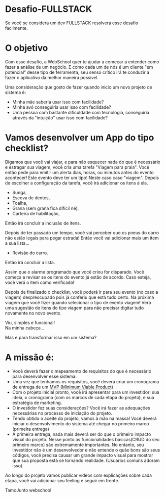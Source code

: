 # Desafio-FULLSTACK
Se você se considera um dev FULLSTACK resolverá esse desafio facilmente.

# O objetivo

Com esse desafio, a WebSchool quer te ajudar a começar a entender como fazer a análise de um negócio. E como cada um de nós é um cliente "em potencial" desse tipo de ferramenta, seu senso crítico irá te conduzir a fazer o aplicativo da melhor maneira possível.

Uma consideração que gosto de fazer quando inicio um novo projeto de sistema é:
- Minha mãe saberia usar isso com facilidade?
- Minha avó conseguiria usar isso com facilidade?
- Uma pessoa com bastante dificuldade com tecnologia, conseguiria através da "intuição" usar isso com facilidade?

# Vamos desenvolver um App do tipo checklist?

Digamos que você vai viajar, e para não esquecer nada do que é necessário e estragar sua viagem, você cria uma tarefa "Viagem para praia". Você então pede para emitir um alerta dias, horas, ou minutos antes do evento acontecer!
Este evento deve ter um tipo! Neste caso caso "viagem".
Depois de escolher a configuração da tarefa, você irá adicionar os itens à ela.
- Sunga,
- Escova de dentes,
- Toalha,
- Grana (sem grana fica difícil né),
- Carteira de habilitação,

Então irá concluir a inclusão de itens.

Depois de ter passado um tempo, você vai perceber que os pneus do carro não estão legais para pegar estrada! Então você vai adicionar mais um item a sua lista...

- Revisão do carro.

Então irá concluir a lista.

Assim que o alarme programado que você criou for disparado. Você começa a revisar se os itens do evento já estão de acordo. Caso esteja, você verá o item como verificado!

Depois de finalizado o checklist, você poderá ir para seu evento (no caso a viagem) despreocupado pois já conferiu que está tudo certo.
Na próxima viagem que você fizer quando selecionar o tipo de evento viagem! Verá uma sugestão de itens do tipo viagem para não precisar digitar tudo novamente no novo evento.

Viu, simples e funcional!  
Na minha cabeça...  

Mas e para transformar isso em um sistema?

# A missão é:
- Você deverá fazer o mapeamento de requisitos do que é necessário para desenvolver esse sistema.
- Uma vez que tenhamos os requisitos, você deverá criar um cronograma de entrega de um [MVP (Minimum Viable Product)](https://pt.wikipedia.org/wiki/Produto_vi%C3%A1vel_m%C3%ADnimo)
- Com o projeto inicial pronto, você irá apresentar para um investidor; sua ideia, o cronograma (com os marcos de cada etapa do projeto), e sua estratégia de marketing.
- O investidor fez suas considerações? Você irá fazer as adequações necessárias no processo de iniciação do projeto.
- Tendo obtido o aceite do projeto, vamos à mão na massa! Você deverá iniciar o desenvolvimento do sistema até chegar no primeiro marco (primeira entrega)
- A primeira entrega, nada mais deverá ser do que o primeiro impacto visual do projeto. Nesse ponto as funcionalidades básicas(CRUD do seu primeiro marco) são extremamente importantes. No entanto, seu investidor não é um desenvolvedor e não entende o quão bons são seus códigos, você precisa causar um grande impacto visual para mostrar que sua proposta está se tornando realidade. (Usuários comuns adoram isso).

Ao longo do projeto vamos publicar vídeos com explicações sobre cada etapa, você vai adicionar seu feeling e seguir em frente.

TamoJunto webschool